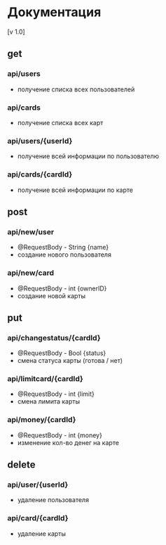 # Документация
[v 1.0]

## get
### api/users
- получение списка всех пользователей
### api/cards
- получение списка всех карт
### api/users/{userId}
- получение всей информации по пользователю
### api/cards/{cardId}
- получение всей информации по карте

## post
### api/new/user
- @RequestBody - String {name}
- создание нового пользователя
### api/new/card
- @RequestBody - int {ownerID}
- создание новой карты

## put
### api/changestatus/{cardId}
- @RequestBody - Bool {status}
- смена статуса карты (готова / нет)
### api/limitcard/{cardId}
- @RequestBody - int {limit}
- смена лимита карты
### api/money/{cardId}
- @RequestBody - int {money}
- изменение кол-во денег на карте

## delete
### api/user/{userId}
- удаление пользователя
### api/card/{cardId}
- удаление карты
